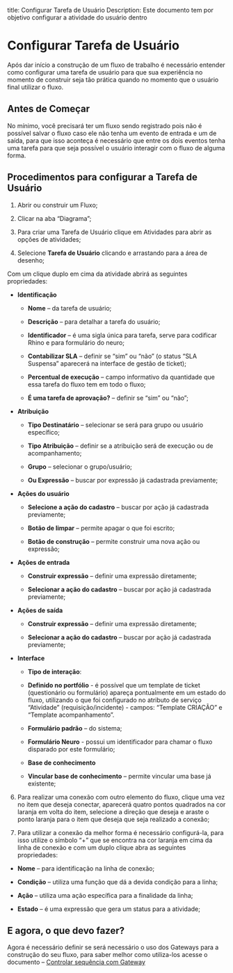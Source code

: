 title: Configurar Tarefa de Usuário
Description: Este documento tem por objetivo configurar a atividade do usuário dentro

# Configurar Tarefa de Usuário

Após dar início a construção de um fluxo de trabalho é necessário entender como configurar uma tarefa de usuário para que sua experiência no momento de construir seja tão prática quando no momento que o usuário final utilizar o fluxo.

## Antes de Começar

No mínimo, você precisará ter um fluxo sendo registrado pois não é possível salvar o fluxo caso ele não tenha um evento de entrada e um de saída, para que isso aconteça é necessário que entre os dois eventos tenha uma tarefa para que seja possível o usuário interagir com o fluxo de alguma forma.

## Procedimentos para configurar a Tarefa de Usuário  

1. Abrir ou construir um Fluxo;

2. Clicar na aba “Diagrama”;

3. Para criar uma Tarefa de Usuário clique em Atividades para abrir as opções de atividades;

4. Selecione **Tarefa de Usuário** clicando e arrastando para a área de desenho;

Com um clique duplo em cima da atividade abrirá as seguintes propriedades:

  * **Identificação**

    * **Nome** – da tarefa de usuário;
    * **Descrição** – para detalhar a tarefa do usuário;
    * **Identificador** – é uma sigla única para tarefa, serve para codificar Rhino e para formulário do neuro;
    * **Contabilizar SLA** – definir se “sim” ou “não” (o status “SLA Suspensa” aparecerá na interface de gestão de ticket);

    * **Percentual de execução** – campo informativo da quantidade que essa tarefa do fluxo tem em todo o fluxo;

    * **É uma tarefa de aprovação?** – definir se “sim” ou “não”;

  * **Atribuição**

    * **Tipo Destinatário** – selecionar se será para grupo ou usuário específico;  

    * **Tipo Atribuição** – definir se a atribuição será de execução ou de acompanhamento;

    * **Grupo** – selecionar o grupo/usuário;

    * **Ou Expressão** – buscar por expressão já cadastrada previamente;

  * **Ações do usuário**

    * **Selecione a ação do cadastro** – buscar por ação já cadastrada previamente;

    * **Botão de limpar** – permite apagar o que foi escrito;

    * **Botão de construção** – permite construir uma nova ação ou expressão;

  * **Ações de entrada**

    * **Construir expressão** – definir uma expressão diretamente;

    * **Selecionar a ação do cadastro** – buscar por ação já cadastrada previamente;

  * **Ações de saída**

    * **Construir expressão** – definir uma expressão diretamente;

    * **Selecionar a ação do cadastro** – buscar por ação já cadastrada previamente;

  * **Interface**

    *  **Tipo de interação**:

      * **Definido no portfólio** - é possível que um template de ticket (questionário ou formulário) apareça pontualmente em um estado do fluxo, utilizando o que foi configurado no atributo de serviço “Atividade” (requisição/incidente) - campos: “Template CRIAÇÃO” e “Template acompanhamento”.

      * **Formulário padrão** – do sistema;

      * **Formulário Neuro** - possui um identificador para chamar o fluxo disparado por este formulário;

      * **Base de conhecimento**

      * **Vincular base de conhecimento** – permite vincular uma base já existente;

6. Para realizar uma conexão com outro elemento do fluxo, clique uma vez no item que deseja conectar, aparecerá quatro pontos quadrados na cor laranja em volta do item, selecione a direção que deseja e araste o ponto laranja para o item que deseja que seja realizado a conexão;

7. Para utilizar a conexão da melhor forma é necessário configurá-la, para isso utilize o símbolo “+” que se encontra na cor laranja em cima da linha de conexão e com um duplo clique abra as seguintes propriedades:

  * **Nome** – para identificação na linha de conexão;

  * **Condição** – utiliza uma função que dá a devida condição para a linha;

  * **Ação** – utiliza uma ação específica para a finalidade da linha;

  * **Estado** – é uma expressão que gera um status para a atividade;


## E agora, o que devo fazer?

Agora é necessário definir se será necessário o uso dos Gateways para a construção do seu fluxo, para saber melhor como utiliza-los acesse o documento – [Controlar sequência com Gateway]()
